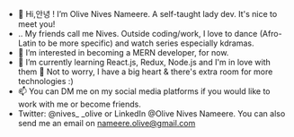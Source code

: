 - 👋 Hi,안녕 ! I’m Olive Nives Nameere. A self-taught lady dev. It's nice to meet you!
- .. My friends call me Nives. Outside coding/work, I love to dance (Afro-Latin to be more specific) and watch series especially kdramas.
- 👀 I’m interested in becoming a MERN developer, for now. 
- 🌱 I’m currently learning React.js, Redux, Node.js and I'm in love with them 💞️ Not to worry, I have a big heart & there's extra room for more technologies :)
- 📫 You can DM me on my social media platforms if you would like to work with me or become friends.
- Twitter: @nives_ _olive or LinkedIn @Olive Nives Nameere. You can also send me an email on nameere.olive@gmail.com

<!---
onives/onives is a ✨ special ✨ repository because its `README.md` (this file) appears on your GitHub profile.
You can click the Preview link to take a look at your changes.
--->
